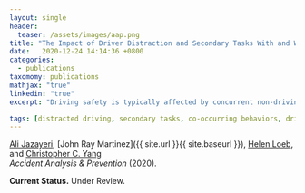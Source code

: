 ```yaml
---
layout: single
header:
  teaser: /assets/images/aap.png
title: "The Impact of Driver Distraction and Secondary Tasks With and Without Other Co-occurring Driving Behaviors on the Level of Road Traffic Crashes"
date:   2020-12-24 14:14:36 +0800
categories: 
  - publications
taxomomy: publications
mathjax: "true"
linkedin: "true"
excerpt: "Driving safety is typically affected by concurrent non-driving tasks."

tags: [distracted driving, secondary tasks, co-occurring behaviors, driving behaviors]
---
```

[Ali Jazayeri](https://www.linkedin.com/in/ali-jazayeri/), [John Ray Martinez]({{ site.url }}{{ site.baseurl }}), [Helen Loeb](https://www.linkedin.com/in/helen-loeb-81240013/), and [Christopher C. Yang](http://cci.drexel.edu/faculty/cyang/index.html)<br/>
*Accident Analysis & Prevention* (2020).


**Current Status.** Under Review.